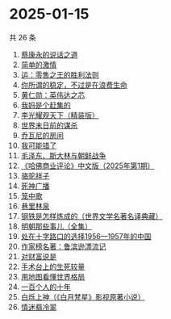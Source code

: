 # 2025-01-15

共 26 条

<!-- BEGIN WEREAD -->
<!-- 最后更新时间 2025-01-15 21:14:51 +0800 -->
1. [蔡康永的说话之道](https://weread.qq.com/web/bookDetail/568324d0813ab9955g01694d)
1. [简单的激情](https://weread.qq.com/web/bookDetail/9ac326f0813ab873ag013f59)
1. [运：零售之王的胜利法则](https://weread.qq.com/web/bookDetail/1a832f30813ab9941g012c03)
1. [你所谓的稳定，不过是在浪费生命](https://weread.qq.com/web/bookDetail/30132f00729aa62c30108db)
1. [黄仁勋：英伟达之芯](https://weread.qq.com/web/bookDetail/47a32050813ab98e3g013257)
1. [我妈是个赶集的](https://weread.qq.com/web/bookDetail/5bf32280813ab98ddg0152d9)
1. [李光耀观天下（精装版）](https://weread.qq.com/web/bookDetail/63c32e90813ab844ag014d47)
1. [世界末日前的谋杀](https://weread.qq.com/web/bookDetail/ea1321e0813ab9883g0121b1)
1. [乔瓦尼的房间](https://weread.qq.com/web/bookDetail/8ed32d90813ab9950g0163db)
1. [我可能错了](https://weread.qq.com/web/bookDetail/253321f0813ab96fcg010512)
1. [毛泽东、斯大林与朝鲜战争](https://weread.qq.com/web/bookDetail/275320d0813ab98efg019e4a)
1. [《哈佛商业评论》中文版（2025年第1期）](https://weread.qq.com/web/bookDetail/0b132910813ab999eg011024)
1. [骆驼祥子](https://weread.qq.com/web/bookDetail/fd1328207268785dfd1479d)
1. [死神广播](https://weread.qq.com/web/bookDetail/37b328f0813ab9975g015114)
1. [笼中歌](https://weread.qq.com/web/bookDetail/b5d32f90813ab9902g0126c9)
1. [巷里林泉](https://weread.qq.com/web/bookDetail/8d232340813ab9595g01710b)
1. [钢铁是怎样炼成的（世界文学名著名译典藏）](https://weread.qq.com/web/bookDetail/5f432de07183b70e5f4e453)
1. [明朝那些事儿（全集）](https://weread.qq.com/web/bookDetail/a57325c05c8ed3a57224187)
1. [处在十字路口的选择1956—1957年的中国](https://weread.qq.com/web/bookDetail/94732850813ab98efg018c8c)
1. [作家榜名著：鲁滨逊漂流记](https://weread.qq.com/web/bookDetail/96e32fb071800cda96e4677)
1. [对财富说是](https://weread.qq.com/web/bookDetail/70f32870725a11f270fa53d)
1. [手术台上的生死较量](https://weread.qq.com/web/bookDetail/864323c0813ab974cg012352)
1. [用地图看懂世界格局](https://weread.qq.com/web/bookDetail/162322405e44e8162ef696d)
1. [一百个人的十年](https://weread.qq.com/web/bookDetail/4bd32c90813ab98f8g015aee)
1. [白烁上神（《白月梵星》影视原著小说）](https://weread.qq.com/web/bookDetail/e3a321a0813ab97bbg017478)
1. [情迷翡冷翠](https://weread.qq.com/web/bookDetail/67a32c00813ab98b0g011c16)
<!-- END WEREAD -->